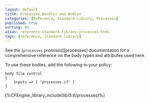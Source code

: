 ```yaml
---
layout: default
title: Processes Bundles and Bodies
categories: [Reference, Standard Library, Processes]
published: true
sorting: 80
alias: reference-standard-library-processes.html
tags: [reference, standard library]
---
```


See the [`processes` promises][processes] documentation for a
comprehensive reference on the body types and attributes used here.

To use these bodies, add the following to your policy:

```cf3
body file control
{
	inputs => { "processes.cf" }
}
```



[%CFEngine_library_include(lib/3.6/processes)%]

